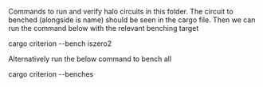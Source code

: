 Commands to run and verify halo circuits in this folder. The circuit to benched (alongside is name)
should be seen in the cargo file. Then we can run the command below with the relevant benching target

cargo criterion --bench iszero2

Alternatively run the below command to bench all

cargo criterion --benches